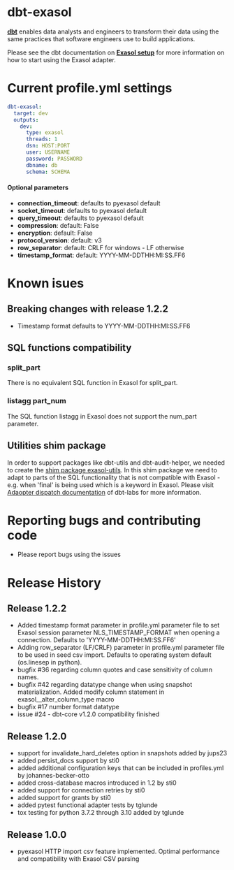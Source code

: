 # dbt-exasol
**[dbt](https://www.getdbt.com/)** enables data analysts and engineers to transform their data using the same practices that software engineers use to build applications.

Please see the dbt documentation on **[Exasol setup](https://docs.getdbt.com/reference/warehouse-setups/exasol-setup)** for more information on how to start using the Exasol adapter.

# Current profile.yml settings
<File name='profiles.yml'>

```yaml
dbt-exasol:
  target: dev
  outputs:
    dev:
      type: exasol
      threads: 1
      dsn: HOST:PORT
      user: USERNAME
      password: PASSWORD
      dbname: db
      schema: SCHEMA
```

#### Optional parameters
<ul>
  <li><strong>connection_timeout</strong>: defaults to pyexasol default</li>
  <li><strong>socket_timeout</strong>: defaults to pyexasol default</li>
  <li><strong>query_timeout</strong>: defaults to pyexasol default</li>
  <li><strong>compression</strong>: default: False</li>
  <li><strong>encryption</strong>: default: False</li>
  <li><strong>protocol_version</strong>: default: v3</li>
  <li><strong>row_separator</strong>: default: CRLF for windows - LF otherwise</li>
  <li><strong>timestamp_format</strong>: default: YYYY-MM-DDTHH:MI:SS.FF6</li>
</ul>

# Known isues

## Breaking changes with release 1.2.2
- Timestamp format defaults to YYYY-MM-DDTHH:MI:SS.FF6

## SQL functions compatibility

### split_part
There is no equivalent SQL function in Exasol for split_part.

### listagg part_num
The SQL function listagg in Exasol does not support the num_part parameter.

## Utilities shim package
In order to support packages like dbt-utils and dbt-audit-helper, we needed to create the [shim package exasol-utils](https://github.com/tglunde/exasol-utils). In this shim package we need to adapt to parts of the SQL functionality that is not compatible with Exasol - e.g. when 'final' is being used which is a keyword in Exasol. Please visit [Adaopter dispatch documentation](https://docs.getdbt.com/guides/advanced/adapter-development/3-building-a-new-adapter#adapter-dispatch) of dbt-labs for more information. 
# Reporting bugs and contributing code
- Please report bugs using the issues

# Release History

## Release 1.2.2
- Added timestamp format parameter in profile.yml parameter file to set Exasol session parameter NLS_TIMESTAMP_FORMAT when opening a connection. Defaults to 'YYYY-MM-DDTHH:MI:SS.FF6' 
- Adding row_separator (LF/CRLF) parameter in profile.yml parameter file to be used in seed csv import. Defaults to operating system default (os.linesep in python).
- bugfix #36 regarding column quotes and case sensitivity of column names. 
- bugfix #42 regarding datatype change when using snapshot materialization. Added modify column statement in exasol__alter_column_type macro
- bugfix #17 number format datatype
- issue #24 - dbt-core v1.2.0 compatibility finished

## Release 1.2.0
- support for invalidate_hard_deletes option in snapshots added by jups23
- added persist_docs support by sti0
- added additional configuration keys that can be included in profiles.yml by johannes-becker-otto
- added cross-database macros introduced in 1.2 by sti0
- added support for connection retries by sti0
- added support for grants by sti0
- added pytest functional adapter tests by tglunde
- tox testing for python 3.7.2 through 3.10 added by tglunde
 
## Release 1.0.0
- pyexasol HTTP import csv feature implemented. Optimal performance and compatibility with Exasol CSV parsing
